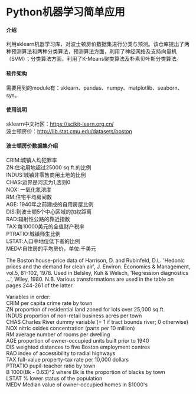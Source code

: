 # Python机器学习简单应用

#### 介绍
利用sklearn机器学习库，对波士顿房价数据集进行分类与预测。该仓库提出了两种预测算法和两种分类算法，预测算法方面，利用了神经网络及支持向量机（SVM）；分类算法方面，利用了K-Means聚类算法及朴素贝叶斯分类算法。

#### 软件架构
需要用到的module有：sklearn、pandas、numpy、matplotlib、seaborn、sys。  

#### 使用说明
sklearn中文社区：https://scikit-learn.org.cn/  
波士顿房价：http://lib.stat.cmu.edu/datasets/boston

#### 波士顿房价数据集介绍  

CRIM:城镇人均犯罪率  
ZN:住宅用地超过25000 sq.ft.的比例  
INDUS:城镇非零售商用土地的比例  
CHAS:边界是河流为1,否则0  
NOX: 一氧化氮浓度  
RM:住宅平均房间数  
AGE: 1940年之前建成的自用房屋比例  
DIS:到波士顿5个中心区域的加权距离  
RAD:辐射性公路的靠近指数  
TAX:每10000美元的全值财产税率  
PTRATIO:城镇师生比例  
LSTAT:人口中地位低下者的比例  
MEDV:自住房的平均房价，单位:千美元  

 The Boston house-price data of Harrison, D. and Rubinfeld, D.L. 'Hedonic  
 prices and the demand for clean air', J. Environ. Economics & Management,  
 vol.5, 81-102, 1978.   Used in Belsley, Kuh & Welsch, 'Regression diagnostics  
 ...', Wiley, 1980.   N.B. Various transformations are used in the table on  
 pages 244-261 of the latter.  

 Variables in order:  
 CRIM         per capita crime rate by town  
 ZN           proportion of residential land zoned for lots over 25,000 sq.ft.  
 INDUS        proportion of non-retail business acres per town  
 CHAS         Charles River dummy variable (= 1 if tract bounds river; 0 otherwise)  
 NOX          nitric oxides concentration (parts per 10 million)  
 RM           average number of rooms per dwelling   
 AGE          proportion of owner-occupied units built prior to 1940  
 DIS          weighted distances to five Boston employment centres  
 RAD          index of accessibility to radial highways  
 TAX          full-value property-tax rate per 10,000 dollars  
 PTRATIO      pupil-teacher ratio by town  
 B            1000(Bk - 0.63)^2 where Bk is the proportion of blacks by town  
 LSTAT        % lower status of the population  
 MEDV         Median value of owner-occupied homes in $1000's  


